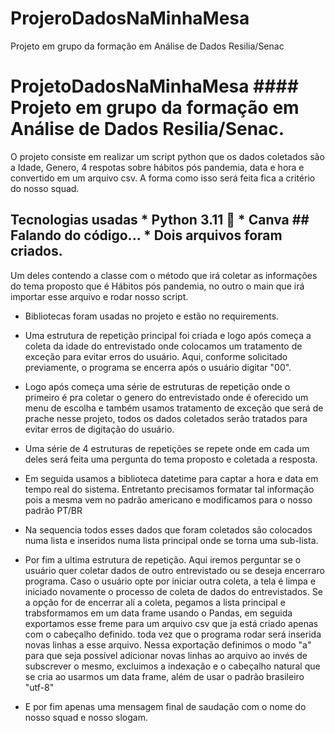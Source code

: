 # ProjeroDadosNaMinhaMesa
Projeto em grupo da formação em Análise de Dados Resilia/Senac
# ProjetoDadosNaMinhaMesa #### Projeto em grupo da formação em Análise de Dados Resilia/Senac. 

O projeto consiste em realizar um script python que os dados coletados são a Idade, Genero, 4 respotas sobre hábitos pós pandemia, data e hora e convertido em um arquivo csv. A forma como isso será feita fica a critério do nosso squad.

## Tecnologias usadas * Python 3.11 🐍 * Canva ## Falando do código... * Dois arquivos foram criados.

Um deles contendo a classe com o método que irá coletar as informações do tema proposto que é Hábitos pós pandemia, no outro o main que irá importar esse arquivo e rodar nosso script.

* Bibliotecas foram usadas no projeto e estão no requirements.

* Uma estrutura de repetição principal foi criada e logo após começa a coleta da idade do entrevistado onde colocamos um tratamento de exceção para evitar erros do usuário. Aqui, conforme solicitado previamente, o programa se encerra após o usuário digitar "00".

* Logo após começa uma série de estruturas de repetição onde o primeiro é pra coletar o genero do entrevistado onde é oferecido um menu de escolha e também usamos tratamento de exceção que será de prache nesse projeto, todos os dados coletados serão tratados para evitar erros de digitação do usuário.

* Uma série de 4 estruturas de repetições se repete onde em cada um deles será feita uma pergunta do tema proposto e coletada a resposta.

* Em seguida usamos a biblioteca datetime para captar a hora e data em tempo real do sistema. Entretanto precisamos formatar tal informação pois a mesma vem no padrão americano e modificamos para o nosso padrão PT/BR

* Na sequencia todos esses dados que foram coletados são colocados numa lista e inseridos numa lista principal onde se torna uma sub-lista.

* Por fim a ultima estrutura de repetição. Aqui iremos perguntar se o usuário quer coletar dados de outro entrevistado ou se deseja encerraro programa. Caso o usuário opte por iniciar outra coleta, a tela é limpa e iniciado novamente o processo de coleta de dados do entrevistados. Se a opção for de encerrar alí a coleta, pegamos a lista principal e trabsformamos em um data frame usando o Pandas, em seguida exportamos esse freme para um arquivo csv que ja está criado apenas com o cabeçalho definido. toda vez que o programa rodar será inserida novas linhas a esse arquivo. Nessa exportação definimos o modo "a" para que seja possível adicionar novas linhas ao arquivo ao invés de subscrever o mesmo, excluimos a indexação e o cabeçalho natural que se cria ao usarmos um data frame, além de usar o padrão brasileiro "utf-8" 

* E por fim apenas uma mensagem final de saudação com o nome do nosso squad e nosso slogam.
